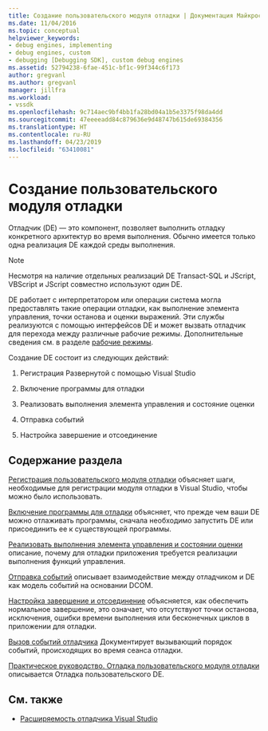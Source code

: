 ```yaml
---
title: Создание пользовательского модуля отладки | Документация Майкрософт
ms.date: 11/04/2016
ms.topic: conceptual
helpviewer_keywords:
- debug engines, implementing
- debug engines, custom
- debugging [Debugging SDK], custom debug engines
ms.assetid: 52794238-6fae-451c-bf1c-99f344c6f173
author: gregvanl
ms.author: gregvanl
manager: jillfra
ms.workload:
- vssdk
ms.openlocfilehash: 9c714aec9bf4bb1fa28bd04a1b5e3375f98da4dd
ms.sourcegitcommit: 47eeeeadd84c879636e9d48747b615de69384356
ms.translationtype: HT
ms.contentlocale: ru-RU
ms.lasthandoff: 04/23/2019
ms.locfileid: "63410081"
---
```

# <a name="create-a-custom-debug-engine"></a>Создание пользовательского модуля отладки
Отладчик (DE) — это компонент, позволяет выполнить отладку конкретного архитектур во время выполнения. Обычно имеется только одна реализация DE каждой среды выполнения.

> [!NOTE]
> Несмотря на наличие отдельных реализаций DE Transact-SQL и JScript, VBScript и JScript совместно используют один DE.

 DE работает с интерпретатором или операции система могла предоставлять такие операции отладки, как выполнение элемента управления, точки останова и оценки выражений. Эти службы реализуются с помощью интерфейсов DE и может вызвать отладчик для перехода между различные рабочие режимы. Дополнительные сведения см. в разделе [рабочие режимы](../../extensibility/debugger/operational-modes.md).

 Создание DE состоит из следующих действий:

1. Регистрация Развернутой с помощью Visual Studio

2. Включение программы для отладки

3. Реализовать выполнения элемента управления и состояние оценки

4. Отправка событий

5. Настройка завершение и отсоединение

## <a name="in-this-section"></a>Содержание раздела
 [Регистрация пользовательского модуля отладки](../../extensibility/debugger/registering-a-custom-debug-engine.md) объясняет шаги, необходимые для регистрации модуля отладки в Visual Studio, чтобы можно было использовать.

 [Включение программы для отладки](../../extensibility/debugger/enabling-a-program-to-be-debugged.md) объясняет, что прежде чем ваши DE можно отлаживать программы, сначала необходимо запустить DE или присоединить ее к существующей программы.

 [Реализовать выполнения элемента управления и состоянии оценки](../../extensibility/debugger/execution-control-and-state-evaluation.md) описание, почему для отладки приложения требуется реализации выполнения функций управления.

 [Отправка событий](../../extensibility/debugger/sending-events.md) описывает взаимодействие между отладчиком и DE как модель событий на основании DCOM.

 [Настройка завершение и отсоединение](../../extensibility/debugger/termination-and-detaching.md) объясняется, как обеспечить нормальное завершение, это означает, что отсутствуют точки останова, исключения, ошибки времени выполнения или бесконечных циклов в приложении для отладки.

 [Вызов событий отладчика](../../extensibility/debugger/calling-debugger-events.md) Документирует вызывающий порядок событий, происходящих во время сеанса отладки.

 [Практическое руководство. Отладка пользовательского модуля отладки](../../extensibility/debugger/how-to-debug-a-custom-debug-engine.md) описывается Отладка пользовательского DE.

## <a name="see-also"></a>См. также
- [Расширяемость отладчика Visual Studio](../../extensibility/debugger/visual-studio-debugger-extensibility.md)